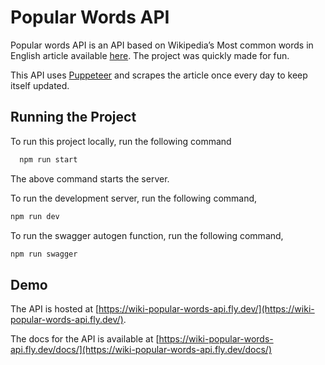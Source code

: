 # Popular Words API

Popular words API is an API based on Wikipedia’s Most common words in English article available [here](https://en.wikipedia.org/wiki/Most_common_words_in_English). The project was quickly made for fun.

This API uses [Puppeteer](https://pptr.dev/) and scrapes the article once every day to keep itself updated.

## Running the Project

To run this project locally, run the following command

```bash
  npm run start
```

The above command starts the server.

To run the development server, run the following command,

```bash
npm run dev
```

To run the swagger autogen function, run the following command,

```bash
npm run swagger
```

## Demo

The API is hosted at [https://wiki-popular-words-api.fly.dev/](https://wiki-popular-words-api.fly.dev/).

The docs for the API is available at [https://wiki-popular-words-api.fly.dev/docs/](https://wiki-popular-words-api.fly.dev/docs/)
